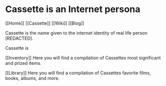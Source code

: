 # Cassette is an Internet persona
[[Home]]
[[Cassette]]
[[Wiki]]
[[Blog]]

Cassette is the name given to the internet identity of real life person [REDACTED].  

Cassette is 

[[Inventory]]
Here you will find a compilation of Cassettes most significant and prized items.

[[Library]]
Here you will find a compilation of Cassettes favorite films, books, albums, and more.


